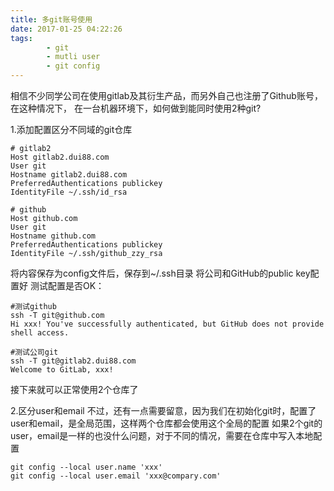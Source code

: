 ```yaml
---
title: 多git账号使用
date: 2017-01-25 04:22:26
tags:
        - git
        - mutli user
        - git config
---
```

相信不少同学公司在使用gitlab及其衍生产品，而另外自己也注册了Github账号，在这种情况下，
在一台机器环境下，如何做到能同时使用2种git?

<!-- more -->

1.添加配置区分不同域的git仓库
```
# gitlab2
Host gitlab2.dui88.com
User git
Hostname gitlab2.dui88.com
PreferredAuthentications publickey
IdentityFile ~/.ssh/id_rsa

# github
Host github.com
User git
Hostname github.com
PreferredAuthentications publickey
IdentityFile ~/.ssh/github_zzy_rsa
```
将内容保存为config文件后，保存到~/.ssh目录
将公司和GitHub的public key配置好
测试配置是否OK：
```
#测试github
ssh -T git@github.com
Hi xxx! You've successfully authenticated, but GitHub does not provide shell access.

#测试公司git
ssh -T git@gitlab2.dui88.com
Welcome to GitLab, xxx!
```
接下来就可以正常使用2个仓库了

2.区分user和email
不过，还有一点需要留意，因为我们在初始化git时，配置了user和email，是全局范围，这样两个仓库都会使用这个全局的配置
如果2个git的user，email是一样的也没什么问题，对于不同的情况，需要在仓库中写入本地配置
```
git config --local user.name 'xxx'
git config --local user.email 'xxx@compary.com'
```